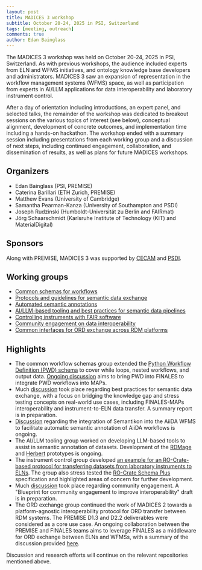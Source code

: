 ```yaml
---
layout: post
title: MADICES 3 workshop
subtitle: October 20-24, 2025 in PSI, Switzerland
tags: [meeting, outreach]
comments: true
author: Edan Bainglass
---
```


The MADICES 3 workshop was held on October 20-24, 2025 in PSI, Switzerland. As with previous workshops, the audience included experts from ELN and WFMS initiatives, and ontology knowledge base developers and administrators. MADICES 3 saw an expansion of representation in the workflow management systems (WFMS) space, as well as participation from experts in AI/LLM applications for data interoperability and laboratory instrument control.

After a day of orientation including introductions, an expert panel, and selected talks, the remainder of the workshop was dedicated to breakout sessions on the various topics of interest (see below), conceptual alignment, development of concrete outcomes, and implementation time including a hands-on hackathon. The workshop ended with a summary session including presentations from each working group and a discussion of next steps, including continued engagement, collaboration, and dissemination of results, as well as plans for future MADICES workshops.

## Organizers

- Edan Bainglass (PSI, PREMISE)
- Caterina Barillari (ETH Zurich, PREMISE)
- Matthew Evans (University of Cambridge)
- Samantha Pearman-Kanza (University of Southampton and PSDI)
- Joseph Rudzinski (Humboldt-Universität zu Berlin and FAIRmat)
- Jörg Schaarschmidt (Karlsruhe Institute of Technology (KIT) and MaterialDigital)

## Sponsors

Along with PREMISE, MADICES 3 was supported by [CECAM](https://www.cecam.org/workshop-details/madices-3-machine-actionable-data-interoperability-for-the-chemical-sciences-1450) and [PSDI](https://www.psdi.ac.uk/).

## Working groups

- [Common schemas for workflows](https://github.com/MADICES/MADICES-2025/discussions/21)
- [Protocols and guidelines for semantic data exchange](https://github.com/MADICES/MADICES-2025/discussions/22)
- [Automated semantic annotations](https://github.com/MADICES/MADICES-2025/discussions/23)
- [AI/LLM-based tooling and best practices for semantic data pipelines](https://github.com/MADICES/MADICES-2025/discussions/24)
- [Controlling instruments with FAIR software](https://github.com/MADICES/MADICES-2025/discussions/25)
- [Community engagement on data interoperability](https://github.com/MADICES/MADICES-2025/discussions/26)
- [Common interfaces for ORD exchange across RDM platforms](https://github.com/MADICES/MADICES-2025/discussions/27)

## Highlights

- The common workflow schemas group extended the [Python Workflow Definition (PWD) schema](https://pubs.rsc.org/en/content/articlelanding/2025/dd/d5dd00231a) to cover while loops, nested workflows, and output data. [Ongoing discussion](https://github.com/MADICES/MADICES-2025/discussions/33) aims to bring PWD into FINALES to integrate PWD workflows into MAPs.
- Much [discussion](https://github.com/MADICES/MADICES-2025/discussions/22) took place regarding best practices for semantic data exchange, with a focus on bridging the knowledge gap and stress testing concepts on real-world use cases, including FINALES-MAPs interoperability and instrument-to-ELN data transfer. A summary report is in preparation.
- [Discussion](https://github.com/MADICES/MADICES-2025/discussions/23) regarding the integration of Semantikon into the AiiDA WFMS to facilitate automatic semantic annotation of AiiDA workflows is ongoing.
- The AI/LLM tooling group worked on developing LLM-based tools to assist in semantic annotation of datasets. Development of the [RDMage](https://github.com/MADICES/rdm-agent/) and [Herbert](https://github.com/MADICES/herbert) prototypes is ongoing.
- The instrument control group developed [an example for an RO-Crate-based protocol for transferring datasets from laboratory instruments to ELNs](https://github.com/MADICES/MADICES-2025/discussions/25#discussioncomment-14755321). The group also stress tested the [RO-Crate Schema Plus](https://researchobjectschema.github.io/ro-crate-schema-web/) specification and highlighted areas of concern for further development.
- Much [discussion](https://github.com/MADICES/MADICES-2025/discussions/4) took place regarding community engagement. A "Blueprint for community engagement to improve interoperability" draft is in preparation.
- The ORD exchange group continued the work of MADICES 2 towards a platform-agnostic interoperability protocol for ORD transfer between RDM systems. The PREMISE D1.3 and D2.2 deliverables were considered as a core use case. An ongoing collaboration between the PREMISE and FINALES teams aims to leverage FINALES as a middleware for ORD exchange between ELNs and WFMSs, with a summary of the discussion provided [here](https://github.com/MADICES/MADICES-2025/discussions/27#discussioncomment-14770400).

Discussion and research efforts will continue on the relevant repositories mentioned above.
